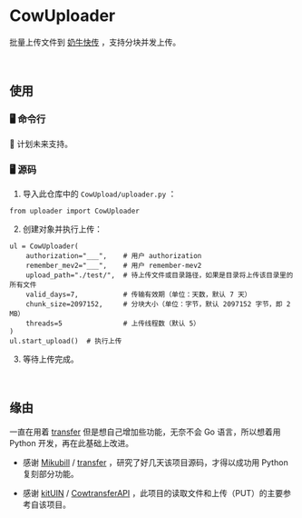 # CowUploader

批量上传文件到 [奶牛快传](https://cowtransfer.com/) ，支持分块并发上传。

<br />

## 使用

### 🖥️ 命令行

📌 计划未来支持。

### 🖥️ 源码

1. 导入此仓库中的 `CowUpload/uploader.py` ：

```
from uploader import CowUploader
```

2. 创建对象并执行上传：

```
ul = CowUploader(
    authorization="___",    # 用户 authorization
    remember_mev2="___",    # 用户 remember-mev2
    upload_path="./test/",  # 待上传文件或目录路径，如果是目录将上传该目录里的所有文件
    valid_days=7,           # 传输有效期（单位：天数，默认 7 天）
    chunk_size=2097152,     # 分块大小（单位：字节，默认 2097152 字节，即 2 MB）
    threads=5               # 上传线程数（默认 5）
)
ul.start_upload()  # 执行上传
```

3. 等待上传完成。

<br />

## 缘由

一直在用着 [transfer](https://github.com/Mikubill/transfer) 但是想自己增加些功能，无奈不会 Go 语言，所以想着用 Python 开发，再在此基础上改进。

+ 感谢 [Mikubill](https://github.com/Mikubill/) / [transfer](https://github.com/Mikubill/transfer) ，研究了好几天该项目源码，才得以成功用 Python 复刻部分功能。

+ 感谢 [kitUIN](https://github.com/kitUIN/) / [CowtransferAPI](https://github.com/kitUIN/CowtransferAPI) ，此项目的读取文件和上传（PUT）的主要参考自该项目。

